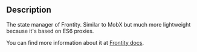 ## Description
The state manager of Frontity. Similar to MobX but much more lightweight because it's based on ES6 proxies.

You can find more information about it at [Frontity docs](https://docs.frontity.org/javascript-and-and-react/react-basic#state-manager-frontity-connect).
